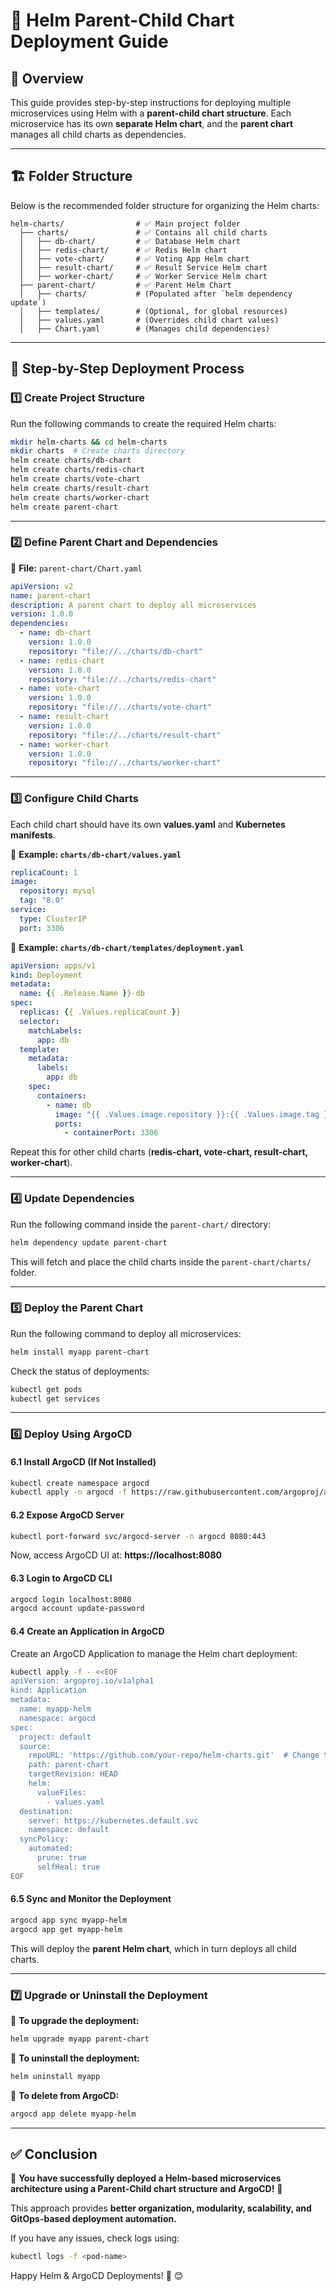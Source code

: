 # 📌 Helm Parent-Child Chart Deployment Guide

## 📖 Overview
This guide provides step-by-step instructions for deploying multiple microservices using Helm with a **parent-child chart structure**. Each microservice has its own **separate Helm chart**, and the **parent chart** manages all child charts as dependencies.

---

## 🏗 Folder Structure
Below is the recommended folder structure for organizing the Helm charts:

```
helm-charts/                # ✅ Main project folder
  ├── charts/               # ✅ Contains all child charts
  │   ├── db-chart/         # ✅ Database Helm chart
  │   ├── redis-chart/      # ✅ Redis Helm chart
  │   ├── vote-chart/       # ✅ Voting App Helm chart
  │   ├── result-chart/     # ✅ Result Service Helm chart
  │   ├── worker-chart/     # ✅ Worker Service Helm chart
  ├── parent-chart/         # ✅ Parent Helm Chart
  │   ├── charts/           # (Populated after `helm dependency update`)
  │   ├── templates/        # (Optional, for global resources)
  │   ├── values.yaml       # (Overrides child chart values)
  │   ├── Chart.yaml        # (Manages child dependencies)
```

---

## 📌 Step-by-Step Deployment Process

### **1️⃣ Create Project Structure**
Run the following commands to create the required Helm charts:

```sh
mkdir helm-charts && cd helm-charts
mkdir charts  # Create charts directory
helm create charts/db-chart
helm create charts/redis-chart
helm create charts/vote-chart
helm create charts/result-chart
helm create charts/worker-chart
helm create parent-chart
```

---

### **2️⃣ Define Parent Chart and Dependencies**

📌 **File:** `parent-chart/Chart.yaml`

```yaml
apiVersion: v2
name: parent-chart
description: A parent chart to deploy all microservices
version: 1.0.0
dependencies:
  - name: db-chart
    version: 1.0.0
    repository: "file://../charts/db-chart"
  - name: redis-chart
    version: 1.0.0
    repository: "file://../charts/redis-chart"
  - name: vote-chart
    version: 1.0.0
    repository: "file://../charts/vote-chart"
  - name: result-chart
    version: 1.0.0
    repository: "file://../charts/result-chart"
  - name: worker-chart
    version: 1.0.0
    repository: "file://../charts/worker-chart"
```

---

### **3️⃣ Configure Child Charts**
Each child chart should have its own **values.yaml** and **Kubernetes manifests**.

📌 **Example: `charts/db-chart/values.yaml`**
```yaml
replicaCount: 1
image:
  repository: mysql
  tag: "8.0"
service:
  type: ClusterIP
  port: 3306
```

📌 **Example: `charts/db-chart/templates/deployment.yaml`**
```yaml
apiVersion: apps/v1
kind: Deployment
metadata:
  name: {{ .Release.Name }}-db
spec:
  replicas: {{ .Values.replicaCount }}
  selector:
    matchLabels:
      app: db
  template:
    metadata:
      labels:
        app: db
    spec:
      containers:
        - name: db
          image: "{{ .Values.image.repository }}:{{ .Values.image.tag }}"
          ports:
            - containerPort: 3306
```

Repeat this for other child charts (**redis-chart, vote-chart, result-chart, worker-chart**).

---

### **4️⃣ Update Dependencies**
Run the following command inside the `parent-chart/` directory:

```sh
helm dependency update parent-chart
```

This will fetch and place the child charts inside the `parent-chart/charts/` folder.

---

### **5️⃣ Deploy the Parent Chart**

Run the following command to deploy all microservices:

```sh
helm install myapp parent-chart
```

Check the status of deployments:
```sh
kubectl get pods
kubectl get services
```

---

### **6️⃣ Deploy Using ArgoCD**

#### **6.1 Install ArgoCD (If Not Installed)**

```sh
kubectl create namespace argocd
kubectl apply -n argocd -f https://raw.githubusercontent.com/argoproj/argo-cd/stable/manifests/install.yaml
```

#### **6.2 Expose ArgoCD Server**

```sh
kubectl port-forward svc/argocd-server -n argocd 8080:443
```
Now, access ArgoCD UI at: **https://localhost:8080**

#### **6.3 Login to ArgoCD CLI**

```sh
argocd login localhost:8080
argocd account update-password
```

#### **6.4 Create an Application in ArgoCD**
Create an ArgoCD Application to manage the Helm chart deployment:

```sh
kubectl apply -f - <<EOF
apiVersion: argoproj.io/v1alpha1
kind: Application
metadata:
  name: myapp-helm
  namespace: argocd
spec:
  project: default
  source:
    repoURL: 'https://github.com/your-repo/helm-charts.git'  # Change this
    path: parent-chart
    targetRevision: HEAD
    helm:
      valueFiles:
        - values.yaml
  destination:
    server: https://kubernetes.default.svc
    namespace: default
  syncPolicy:
    automated:
      prune: true
      selfHeal: true
EOF
```

#### **6.5 Sync and Monitor the Deployment**

```sh
argocd app sync myapp-helm
argocd app get myapp-helm
```

This will deploy the **parent Helm chart**, which in turn deploys all child charts.

---

### **7️⃣ Upgrade or Uninstall the Deployment**

📌 **To upgrade the deployment:**
```sh
helm upgrade myapp parent-chart
```

📌 **To uninstall the deployment:**
```sh
helm uninstall myapp
```

📌 **To delete from ArgoCD:**
```sh
argocd app delete myapp-helm
```

---

## ✅ **Conclusion**
🎯 **You have successfully deployed a Helm-based microservices architecture using a Parent-Child chart structure and ArgoCD!** 🚀

This approach provides **better organization, modularity, scalability, and GitOps-based deployment automation.** 

If you have any issues, check logs using:
```sh
kubectl logs -f <pod-name>
```

Happy Helm & ArgoCD Deployments! 🎩 😊


